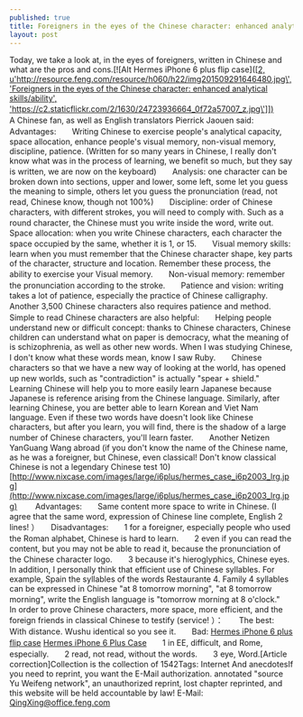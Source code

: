```yaml
---
published: true
title: Foreigners in the eyes of the Chinese character: enhanced analytical skills/ability
layout: post
---
```

Today, we take a look at, in the eyes of foreigners, written in Chinese and what are the pros and cons.[![Alt Hermes iPhone 6 plus flip case]([[2, u\'http://resource.feng.com/resource/h060/h22/img201509291646480.jpg\', \'Foreigners in the eyes of the Chinese character: enhanced analytical skills/ability\', \'https://c2.staticflickr.com/2/1630/24723936664_0f72a57007_z.jpg\']])](http://www.nixcase.com/hermes-iphone-6-plus-leather-case-rose-p-4858.html)　　A Chinese fan, as well as English translators Pierrick Jaouen said:　　Advantages:　　Writing Chinese to exercise people\'s analytical capacity, space allocation, enhance people\'s visual memory, non-visual memory, discipline, patience. (Written for so many years in Chinese, I really don\'t know what was in the process of learning, we benefit so much, but they say is written, we are now on the keyboard)　　Analysis: one character can be broken down into sections, upper and lower, some left, some let you guess the meaning to simple, others let you guess the pronunciation (read, not read, Chinese know, though not 100%)　　Discipline: order of Chinese characters, with different strokes, you will need to comply with. Such as a round character, the Chinese must you write inside the word, write out.　　Space allocation: when you write Chinese characters, each character the space occupied by the same, whether it is 1, or 15.　　Visual memory skills: learn when you must remember that the Chinese character shape, key parts of the character, structure and location. Remember these process, the ability to exercise your Visual memory.　　Non-visual memory: remember the pronunciation according to the stroke.　　Patience and vision: writing takes a lot of patience, especially the practice of Chinese calligraphy. Another 3,500 Chinese characters also requires patience and method.　　Simple to read Chinese characters are also helpful:　　Helping people understand new or difficult concept: thanks to Chinese characters, Chinese children can understand what on paper is democracy, what the meaning of is schizophrenia, as well as other new words. When I was studying Chinese, I don\'t know what these words mean, know I saw Ruby.　　Chinese characters so that we have a new way of looking at the world, has opened up new worlds, such as \"contradiction\" is actually \"spear + shield.\"　　Learning Chinese will help you to more easily learn Japanese because Japanese is reference arising from the Chinese language. Similarly, after learning Chinese, you are better able to learn Korean and Viet Nam language. Even if these two words have doesn\'t look like Chinese characters, but after you learn, you will find, there is the shadow of a large number of Chinese characters, you\'ll learn faster.　　Another Netizen YanGuang Wang abroad (if you don\'t know the name of the Chinese name, as he was a foreigner, but Chinese, even classical! Don\'t know classical Chinese is not a legendary Chinese test 10) [http://www.nixcase.com/images/large/i6plus/hermes_case_i6p2003_lrg.jpg](http://www.nixcase.com/images/large/i6plus/hermes_case_i6p2003_lrg.jpg) 　　Advantages:　　Same content more space to write in Chinese. (I agree that the same word, expression of Chinese line complete, English 2 lines! ）　　Disadvantages:　　1 for a foreigner, especially people who used the Roman alphabet, Chinese is hard to learn.　　2 even if you can read the content, but you may not be able to read it, because the pronunciation of the Chinese character logo.　　3 because it\'s hieroglyphics, Chinese eyes.　　In addition, I personally think that efficient use of Chinese syllables. For example, Spain the syllables of the words Restaurante 4. Family 4 syllables can be expressed in Chinese \"at 8 tomorrow morning\", \"at 8 tomorrow morning\", write the English language is \"tomorrow morning at 8 o\'clock.\"　　In order to prove Chinese characters, more space, more efficient, and the foreign friends in classical Chinese to testify (service! ）：　　The best:　　With distance. Wushu identical so you see it.　　Bad: [Hermes iPhone 6 plus flip case](http://www.nixcase.com/hermes-iphone-6-plus-leather-case-rose-p-4858.html) [Hermes iPhone 6 Plus Case](https://medium.com/@smartwatch/do-intend-to-change-the-new-tv-new-year-look-at-the-best-recommendation-d46a9aa9255#.ip432e4ud)　　1 in EE, difficult, and Rome, especially.　　2 read, not read, without the words.　　3 eye, Word.[Article correction]Collection is the collection of 1542Tags: Internet And anecdotesIf you need to reprint, you want the E-Mail authorization. annotated \"source Yu Weifeng network\", an unauthorized reprint, lost chapter reprinted, and this website will be held accountable by law! E-Mail: QingXing@office.feng.com